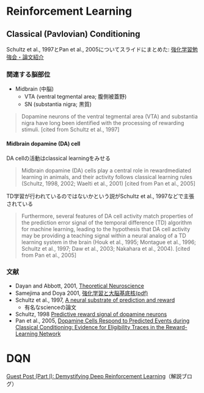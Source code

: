 # Reinforcement Learning

## Classical (Pavlovian) Conditioning
Schultz et al., 1997とPan et al., 2005についてスライドにまとめた: [強化学習勉強会・論文紹介](http://www.slideshare.net/sotetsukoyamada/22-62639753)

### 関連する脳部位

- Midbrain (中脳)
  - VTA (ventral tegmental area; 腹側被蓋野)
  - SN (substantia nigra; 黒質)

> Dopamine neurons of the ventral tegmental area (VTA) and substantia nigra have long been identified with the processing of rewarding stimuli. [cited from Schultz et al., 1997]

#### Midbrain dopamine (DA) cell

DA cellの活動はclassical learningをみせる

> Midbrain dopamine (DA) cells play a central role in rewardmediated learning in animals, and their activity follows classical learning rules (Schultz, 1998, 2002; Waelti et al., 2001) [cited from Pan et al., 2005]

TD学習が行われているのではないかという説がSchultz et al., 1997などで主張されている

> Furthermore, several features of DA cell activity match properties of the prediction error signal of the temporal difference (TD) algorithm for machine learning, leading to the hypothesis that DA cell activity may be providing a teaching signal within a neural analog of a TD learning system in the brain (Houk et al., 1995; Montague et al., 1996; Schultz et al., 1997; Daw et al., 2003; Nakahara et al., 2004). [cited from Pan et al., 2005]

### 文献
- Dayan and Abbott, 2001, [Theoretical Neuroscience](http://cns-classes.bu.edu/cn510/Papers/Theoretical%20Neuroscience%20Computational%20and%20Mathematical%20Modeling%20of%20Neural%20Systems%20-%20%20Peter%20Dayan,%20L.%20F.%20Abbott.pdf)
- Samejima and Doya 2001, [強化学習と大脳基底核(pdf)](http://ci.nii.ac.jp/els/110001096714.pdf?id=ART0001257939&type=pdf&lang=jp&host=cinii&order_no=&ppv_type=0&lang_sw=&no=1464335228&cp=)
- Schultz et al., 1997, [A neural substrate of prediction and reward](Schultz+1997.md)
  - 有名なscienceの論文
- Schultz, 1998 [Predictive reward signal of dopamine neurons](Schultz1998.md)
- Pan et al., 2005, [Dopamine Cells Respond to Predicted Events during Classical Conditioning: Evidence for Eligibility Traces in the Reward-Learning Network](Pan+2005.md)

# DQN

[Guest Post (Part I): Demystifying Deep Reinforcement Learning](https://www.nervanasys.com/demystifying-deep-reinforcement-learning/)（解説ブログ）